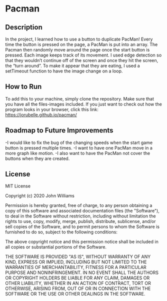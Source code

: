# Pacman 

## Description
  In the project, I learned how to use a button to duplicate PacMan! Every time the button is pressed on the page, a PacMan is put into an array. The Pacman then randomly move around the page once the start button is pressed.  Each image keeps track of its movement. I used edge detection so that they wouldn’t continue off of the screen and once they hit the screen, the “turn around”. To make it appear that they are eating, I used a setTimeout function to have the image change on a loop. 

## How to Run
  To add this to your machine, simply clone the repository. Make sure that you have all the files-images included. If you just want to check out how the program looks in your browser, click this link: https://jorubelle.github.io/pacman/

## Roadmap to Future Improvements
  -I would like to fix the bug of the changing speeds when the start game button is pressed multiple times. 
   -I want to have one PacMan move in a more graph like motion. 
   -I also want to have the PacMan not cover the buttons when they are created. 

## License

MIT License

Copyright (c) 2020 John Williams

Permission is hereby granted, free of charge, to any person obtaining a copy of this software and associated documentation files (the "Software"), to deal in the Software without restriction, including without limitation the rights to use, copy, modify, merge, publish, distribute, sublicense, and/or sell copies of the Software, and to permit persons to whom the Software is furnished to do so, subject to the following conditions:

The above copyright notice and this permission notice shall be included in all copies or substantial portions of the Software.

THE SOFTWARE IS PROVIDED "AS IS", WITHOUT WARRANTY OF ANY KIND, EXPRESS OR IMPLIED, INCLUDING BUT NOT LIMITED TO THE WARRANTIES OF MERCHANTABILITY, FITNESS FOR A PARTICULAR PURPOSE AND NONINFRINGEMENT. IN NO EVENT SHALL THE AUTHORS OR COPYRIGHT HOLDERS BE LIABLE FOR ANY CLAIM, DAMAGES OR OTHER LIABILITY, WHETHER IN AN ACTION OF CONTRACT, TORT OR OTHERWISE, ARISING FROM, OUT OF OR IN CONNECTION WITH THE SOFTWARE OR THE USE OR OTHER DEALINGS IN THE SOFTWARE.
